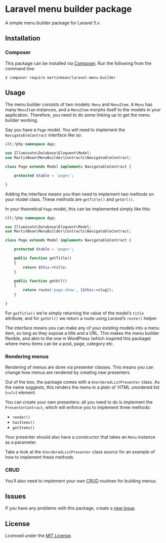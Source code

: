 # Laravel menu builder package

A simple menu builder package for Laravel 5.x

## Installation

### Composer

This package can be installed via [Composer](https://getcomposer.org/).
Run the following from the command line:

    $ composer require martinbean/laravel-menu-builder

## Usage

The menu builder consists of two models: `Menu` and `MenuItem`.
A `Menu` has many `MenuItem` instances, and a `MenuItem` morphs itself to the models in your application.
Therefore, you need to do some linking up to get the menu builder working.

Say you have a `Page` model. You will need to implement the `NavigatableContract` interface like so:

```php
&lt;?php namespace App;

use Illuminate\Database\Eloquent\Model;
use MartinBean\MenuBuilder\Contracts\NavigatableContract;

class Page extends Model implements NavigatableContract {

	protected $table = 'pages';

}
```

Adding the interface means you then need to implement two methods on your model class.
These methods are `getTitle()` and `getUrl()`.

In your theoretical `Page` model, this can be implemented simply like this:

```php
&lt;?php namespace App;

use Illuminate\Database\Eloquent\Model;
use MartinBean\MenuBuilder\Contracts\NavigatableContract;

class Page extends Model implements NavigatableContract {

	protected $table = 'pages';

	public function getTitle()
	{
		return $this->title;
	}

	public function getUrl()
	{
		return route('page.show', [$this->slug]);
	}

}
```

For `getTitle()` we’re simply returning the value of the model’s `title` attribute;
and for `getUrl()` we return a route using Laravel’s `route()` helper.

The interface means you can make any of your existing models into a menu item,
so long as they expose a title and a URL.
This makes the menu builder flexible, and akin to the one in WordPress
(which inspired this package) where menu items can be a post, page, category etc.

### Rendering menus

Rendering of menus are done via presenter classes.
This means you can change how menus are rendered by creating new presenters.

Out of the box, the package comes with a `UnorderedListPresenter` class.
As the name suggests, this renders the menu in a plain ol’ HTML unordered list (`<ul>`) element.

You can create your own presenters: all you need to do is implement the `PresenterContract`,
which will enforce you to implement three methods:

* `render()`
* `hasItems()`
* `getItems()`

Your presenter should also have a constructor that takes an `Menu` instance as a parameter.

Take a look at the `UnorderedListPresenter` class source for an example of how to implement these methods.

### CRUD

You’ll also need to implement your own <abbr title="Create, Read, Update, Delete">CRUD</abbr> routines for building menus.

## Issues

If you have any problems with this package, create a [new Issue](https://github.com/martinbean/laravel-menu-builder/issues/new).

## License

Licensed under the [MIT License](LICENSE.md).
